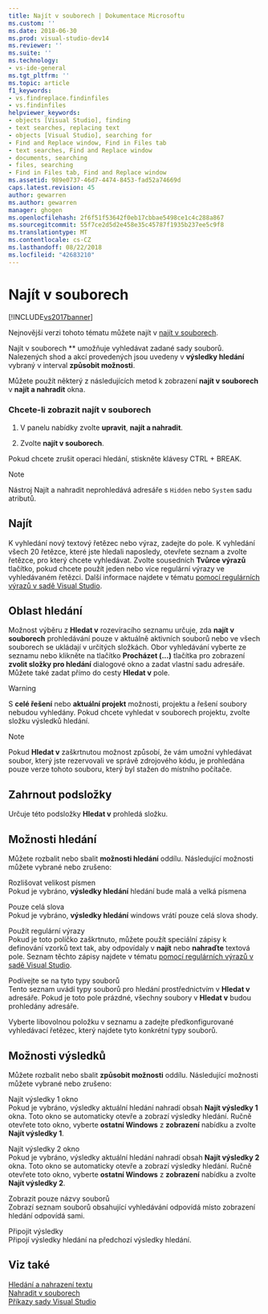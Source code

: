 ```yaml
---
title: Najít v souborech | Dokumentace Microsoftu
ms.custom: ''
ms.date: 2018-06-30
ms.prod: visual-studio-dev14
ms.reviewer: ''
ms.suite: ''
ms.technology:
- vs-ide-general
ms.tgt_pltfrm: ''
ms.topic: article
f1_keywords:
- vs.findreplace.findinfiles
- vs.findinfiles
helpviewer_keywords:
- objects [Visual Studio], finding
- text searches, replacing text
- objects [Visual Studio], searching for
- Find and Replace window, Find in Files tab
- text searches, Find and Replace window
- documents, searching
- files, searching
- Find in Files tab, Find and Replace window
ms.assetid: 989e0737-46d7-4474-8453-fad52a74669d
caps.latest.revision: 45
author: gewarren
ms.author: gewarren
manager: ghogen
ms.openlocfilehash: 2f6f51f53642f0eb17cbbae5498ce1c4c288a867
ms.sourcegitcommit: 55f7ce2d5d2e458e35c45787f1935b237ee5c9f8
ms.translationtype: MT
ms.contentlocale: cs-CZ
ms.lasthandoff: 08/22/2018
ms.locfileid: "42683210"
---
```

# <a name="find-in-files"></a>Najít v souborech
[!INCLUDE[vs2017banner](../includes/vs2017banner.md)]

Nejnovější verzi tohoto tématu můžete najít v [najít v souborech](https://docs.microsoft.com/visualstudio/ide/find-in-files).  
  
Najít v souborech ** umožňuje vyhledávat zadané sady souborů. Nalezených shod a akcí provedených jsou uvedeny v **výsledky hledání** vybraný v interval **způsobit možnosti**.  
  
 Můžete použít některý z následujících metod k zobrazení **najít v souborech** v **najít a nahradit** okna.  
  
### <a name="to-display-find-in-files"></a>Chcete-li zobrazit najít v souborech  
  
1.  V panelu nabídky zvolte **upravit**, **najít a nahradit**.  
  
2.  Zvolte **najít v souborech**.  
  
 Pokud chcete zrušit operaci hledání, stiskněte klávesy CTRL + BREAK.  
  
> [!NOTE]
>  Nástroj Najít a nahradit neprohledává adresáře s `Hidden` nebo `System` sadu atributů.  
  
## <a name="find-what"></a>Najít  
 K vyhledání nový textový řetězec nebo výraz, zadejte do pole. K vyhledání všech 20 řetězce, které jste hledali naposledy, otevřete seznam a zvolte řetězce, pro který chcete vyhledávat. Zvolte sousedních **Tvůrce výrazů** tlačítko, pokud chcete použít jeden nebo více regulární výrazy ve vyhledávaném řetězci. Další informace najdete v tématu [pomocí regulárních výrazů v sadě Visual Studio](../ide/using-regular-expressions-in-visual-studio.md).  
  
## <a name="look-in"></a>Oblast hledání  
 Možnost výběru z **Hledat v** rozevíracího seznamu určuje, zda **najít v souborech** prohledávání pouze v aktuálně aktivních souborů nebo ve všech souborech se ukládají v určitých složkách. Obor vyhledávání vyberte ze seznamu nebo klikněte na tlačítko **Procházet (...)**  tlačítka pro zobrazení **zvolit složky pro hledání** dialogové okno a zadat vlastní sadu adresáře. Můžete také zadat přímo do cesty **Hledat v** pole.  
  
> [!WARNING]
>  S **celé řešení** nebo **aktuální projekt** možnosti, projektu a řešení soubory nebudou vyhledány. Pokud chcete vyhledat v souborech projektu, zvolte složku výsledků hledání.  
  
> [!NOTE]
>  Pokud **Hledat v** zaškrtnutou možnost způsobí, že vám umožní vyhledávat soubor, který jste rezervovali ve správě zdrojového kódu, je prohledána pouze verze tohoto souboru, který byl stažen do místního počítače.  
  
## <a name="include-subfolders"></a>Zahrnout podsložky  
 Určuje této podsložky **Hledat v** prohledá složku.  
  
## <a name="find-options"></a>Možnosti hledání  
 Můžete rozbalit nebo sbalit **možnosti hledání** oddílu. Následující možnosti můžete vybrané nebo zrušeno:  
  
 Rozlišovat velikost písmen  
 Pokud je vybráno, **výsledky hledání** hledání bude malá a velká písmena  
  
 Pouze celá slova  
 Pokud je vybráno, **výsledky hledání** windows vrátí pouze celá slova shody.  
  
 Použít regulární výrazy  
 Pokud je toto políčko zaškrtnuto, můžete použít speciální zápisy k definování vzorků text tak, aby odpovídaly v **najít** nebo **nahraďte** textová pole. Seznam těchto zápisy najdete v tématu [pomocí regulárních výrazů v sadě Visual Studio](../ide/using-regular-expressions-in-visual-studio.md).  
  
 Podívejte se na tyto typy souborů  
 Tento seznam uvádí typy souborů pro hledání prostřednictvím v **Hledat v** adresáře. Pokud je toto pole prázdné, všechny soubory v **Hledat v** budou prohledány adresáře.  
  
 Vyberte libovolnou položku v seznamu a zadejte předkonfigurované vyhledávací řetězec, který najdete tyto konkrétní typy souborů.  
  
## <a name="result-options"></a>Možnosti výsledků  
 Můžete rozbalit nebo sbalit **způsobit možnosti** oddílu. Následující možnosti můžete vybrané nebo zrušeno:  
  
 Najít výsledky 1 okno  
 Pokud je vybráno, výsledky aktuální hledání nahradí obsah **Najít výsledky 1** okna. Toto okno se automaticky otevře a zobrazí výsledky hledání. Ručně otevřete toto okno, vyberte **ostatní Windows** z **zobrazení** nabídku a zvolte **Najít výsledky 1**.  
  
 Najít výsledky 2 okno  
 Pokud je vybráno, výsledky aktuální hledání nahradí obsah **Najít výsledky 2** okna. Toto okno se automaticky otevře a zobrazí výsledky hledání. Ručně otevřete toto okno, vyberte **ostatní Windows** z **zobrazení** nabídku a zvolte **Najít výsledky 2**.  
  
 Zobrazit pouze názvy souborů  
 Zobrazí seznam souborů obsahující vyhledávání odpovídá místo zobrazení hledání odpovídá sami.  
  
 Připojit výsledky  
 Připojí výsledky hledání na předchozí výsledky hledání.  
  
## <a name="see-also"></a>Viz také  
 [Hledání a nahrazení textu](../ide/finding-and-replacing-text.md)   
 [Nahradit v souborech](../ide/replace-in-files.md)   
 [Příkazy sady Visual Studio](../ide/reference/visual-studio-commands.md)



